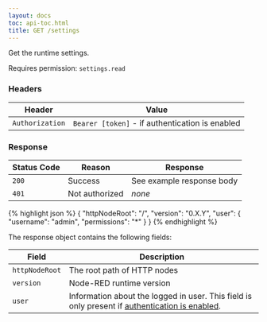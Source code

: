 ```yaml
---
layout: docs
toc: api-toc.html
title: GET /settings
---
```


Get the runtime settings.

Requires permission: <code>settings.read</code>

### Headers

Header | Value
-------|-------
`Authorization` | `Bearer [token]` - if authentication is enabled

### Response

Status Code | Reason         | Response
------------|----------------|--------------
`200`       | Success        | See example response body
`401`       | Not authorized | _none_

{% highlight json %}
{
  "httpNodeRoot": "/",
  "version": "0.X.Y",
  "user": {
    "username": "admin",
    "permissions": "*"
  }
}
{% endhighlight %}

The response object contains the following fields:

Field          | Description
---------------|------------
`httpNodeRoot` | The root path of HTTP nodes
`version`      | Node-RED runtime version
`user`         | Information about the logged in user. This field is only present if [authentication is enabled](/docs/security).
